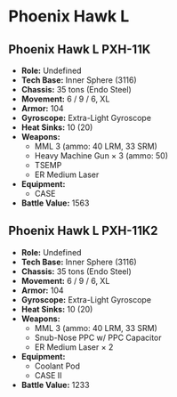 # Phoenix Hawk L
## Phoenix Hawk L PXH-11K
- **Role:** Undefined
- **Tech Base:** Inner Sphere (3116)
- **Chassis:** 35 tons (Endo Steel)
- **Movement:** 6 / 9 / 6, XL
- **Armor:** 104
- **Gyroscope:** Extra-Light Gyroscope
- **Heat Sinks:** 10 (20)
- **Weapons:**
  - MML 3 (ammo: 40 LRM, 33 SRM)
  - Heavy Machine Gun × 3 (ammo: 50)
  - TSEMP
  - ER Medium Laser
- **Equipment:**
  - CASE
- **Battle Value:** 1563

## Phoenix Hawk L PXH-11K2
- **Role:** Undefined
- **Tech Base:** Inner Sphere (3116)
- **Chassis:** 35 tons (Endo Steel)
- **Movement:** 6 / 9 / 6, XL
- **Armor:** 104
- **Gyroscope:** Extra-Light Gyroscope
- **Heat Sinks:** 10 (20)
- **Weapons:**
  - MML 3 (ammo: 40 LRM, 33 SRM)
  - Snub-Nose PPC w/ PPC Capacitor
  - ER Medium Laser × 2
- **Equipment:**
  - Coolant Pod
  - CASE II
- **Battle Value:** 1233

